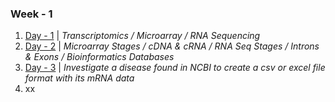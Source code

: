 ### Week - 1
1. [Day - 1](Day-1.md) | _Transcriptomics / Microarray / RNA Sequencing_
1. [Day - 2](Day-2.md) | _Microarray Stages / cDNA & cRNA / RNA Seq Stages / Introns & Exons / Bioinformatics Databases_
1. [Day - 3](/Day-3/)  | _Investigate a disease found in NCBI to create a csv or excel file format with its mRNA data_
1. xx
